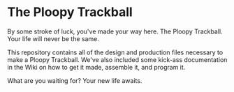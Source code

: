 # The Ploopy Trackball

By some stroke of luck, you've made your way here. The Ploopy Trackball. Your life will never be the same.

This repository contains all of the design and production files necessary to make a Ploopy Trackball. We've also included some kick-ass documentation in the Wiki on how to get it made, assemble it, and program it.

What are you waiting for? Your new life awaits.
